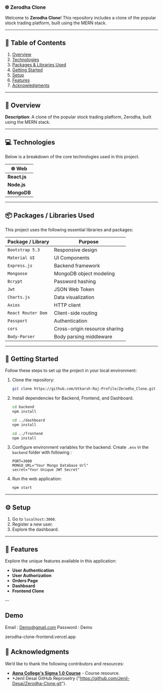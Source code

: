 ### 🌐 Zerodha Clone

Welcome to **Zerodha Clone**! This repository includes a clone of the popular stock trading platform, built using the MERN stack.

---

## 📑 Table of Contents

1. [Overview](#-overview)
2. [Technologies](#-technologies)
3. [Packages & Libraries Used](#-packages--libraries-used)
4. [Getting Started](#-getting-started)
5. [Setup](#-setup)
6. [Features](#-features)
8. [Acknowledgments](#-acknowledgments)

---

## 🌟 Overview

**Description**: A clone of the popular stock trading platform, Zerodha, built using the MERN stack.

---

## 💻 Technologies

Below is a breakdown of the core technologies used in this project.

| 🌐 Web       |
| ------------ |
| **React.js** |
| **Node.js**  |
| **MongoDB**  |

---

## 📦 Packages / Libraries Used

This project uses the following essential libraries and packages:

| Package / Library  | Purpose                       |
| ------------------ | ----------------------------- |
| `Bootstrap 5.3`    | Responsive design             |
| `Material UI`      | UI Components                 |
| `Express.js`       | Backend framework             |
| `Mongoose`         | MongoDB object modeling       |
| `Bcrypt`           | Password hashing              |
| `Jwt`              | JSON Web Token                |
| `Charts.js`        | Data visualization            |
| `Axios`            | HTTP client                   |
| `React Router Dom` | Client-side routing           |
| `Passport`         | Authentication                |
| `cors`             | Cross-origin resource sharing |
| `Body-Parser`      | Body parsing middleware       |

---

## 🚀 Getting Started

Follow these steps to set up the project in your local environment:

1. Clone the repository:
   ```bash
   git clone https://github.com/Utkarsh-Raj-Profile/Zerodha_Clone.git
   ```
2. Install dependencies for Backend, Frontend, and Dashboard.

   ```bash
   cd backend
   npm install
   ```

   ```bash
   cd ../dashboard
   npm install
   ```

   ```bash
   cd ../frontend
   npm install
   ```

3. Configure environment variables for the backend. Create `.env` in the `backend` folder with following :
   ```env
   PORT=3000
   MONGO_URL="Your Mongo Database Url"
   secret="Your Unique JWT Secret"
   ```
4. Run the web application:
   ```bash
   npm start
   ```

---

## ⚙️ Setup

1. Go to `localhost:3000`.
2. Register a new user.
3. Explore the dashboard.

---

## 🎯 Features

Explore the unique features available in this application:

- **User Authentication**
- **User Authorization**
- **Orders Page**
- **Dashboard**
- **Frontend Clone**

--

## Demo 

Email : Demo@gmail.com
Password : Demo

zerodha-clone-frontend.vercel.app
## 🙏 Acknowledgments

We’d like to thank the following contributors and resources:

- **[Apna College's Sigma 1.0 Course](https://www.apnacollege.in/)** - Course resource.
- *Jenil Desai GitHub Reprosetry ("https://github.com/Jenil-Desai/Zerodha-Clone.git").
